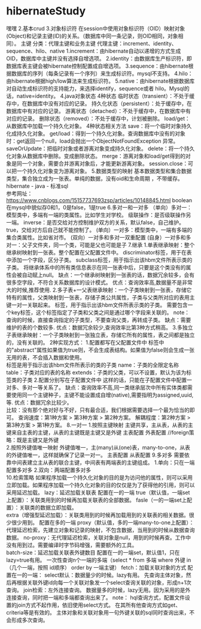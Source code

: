 # hibernateStudy
嘿嘿
    2.基本crud
    3.对象标识符
        在session中使用对象标识符（OID）映射对象(Object)和记录主键(ID)的关系。（数据库中同一条记录，则OID相同，对象相同）。
        主键
            分类：代理主键和业务主键
            代理主键：increment、identity、sequence、hilo、native
                1.increment：由hibernate自动以递增的方式生成OID，数据库中主键并没有选择自增选项。
                2.identity：由数据库生产标识符，即数据库表主键会被hibernate控制配置成自增选项。
                3.sequence：由hibernate根据数据库的序列（每条记录有一个序列）来生成标识符。mysql不支持。
                4.hilo：由hibernate根据high/low算法来生成标识符。
                5.native：由hibernate根据数据库对自动生成标识符的支持能力，来选择identify，sequence或者 hilo。Mysql的话，native=identity。
    4.java对象状态
        4种状态
            临时状态（transient）：不处于缓存中，在数据库中没有对应的记录。
            持久化状态（persistent）：处于缓存中，在数据库中有对应的记录。
            游离状态（detached）：不处于缓存中，在数据库中有对应的记录。
            删除状态（removed）：不处于缓存中，计划被删除。
            load/get：从数据库中加载一个持久化对象。
        4种状态相关方法
            save：将一个临时对象持久化成持久化对象。
            get/load：得到一个持久化对象。查询数据库中没有的对象时：get返回一个null，load会抛出一个ObjectNotFoundException 异常。
            saveOrUpdate：把临时对象或者游离对象变成持久化对象。
            delete：将一个持久化对象从数据库中删除。变成删除状态。
            merge：游离对象和load/get得到的对象是同一个对象，需要合并游离对象后，才能更新游离对象。
            session.close：可以把一个持久化对象变为游离对象。
    5.数据类型的映射
        基本数据类型和集合数据类型，集合独立成为一张表。单纯的数据，没有oid和生命周期 ，不带缓存。
        hibernate  - java - 标准sql  
        参考网址：https://www.cnblogs.com/15157737693zsp/articles/10148845.html
        boolean在mysql中貌似存0和1，0是false，1是true
    6.多对一和一对多
        （单向）多对一：模型类中，多端有一端的类属性。比如学生对学校。
         级联操作：是否级联操作另一端。
         inverse：是否交给对方控制维护双方的关系，默认false，自己维护。true，交给对方后自己就不能控制了。
         (单向）一对多：模型类中，一端有多端的集合类属性。比如省对市。
         (双向）一对多和多对一双重配置
         (自身）一对多和多对一：父子文件夹，同一个类，可能是父也可能是子
    7.继承
        1.单表继承映射：整个继承树映射到一张表。整个配置在父配置文件中。
            discriminator标签，用于在表中添加一个字段，区分子类。
            subclass标签，用于指示出该hbm文件所表示类的子类。
            将继承体系中的所有类信息表示在同一张表中后，只要是这个类没有的属性会被自动赋上null。
            缺点：一个继承树映射到一张表的话，数据冗余较多，会有很多空字段，不符合关系数据库的设计模式。
            优点：查询效率高,数据量不是非常大的时候,推荐使用.
        2.多子表+一父表继承映射：一个子类映射到一张表，存储它特有的属性，父类映射到一张表，存储子类公共属性，子类与父类所对应的表用主键一对一关联起来。
            <joined-subclass>标签，用于指示出该hbm文件所表示类的子类。
                需要包含一个key标签，这个标签指定了子类和父类之间是通过哪个字段来关联的。
            note：
                查询的时候，直接查询指定的子类型，不要查询父类，再转成子类。
            缺点：需要维护的表的个数较多.
            优点：数据冗余较少,查询效率比第3种方式稍高。
        3.多独立子表继承映射：一个子类映射到一张独立表，存储它所有的属性，表之间都是独立的，没有关联的。
            2种实现方式：
                1.配置都写在父配置文件中
                    <class>标签中的"abstract"属性如果值为true则，不会生成表结构。如果值为false则会生成一张无用的表，不会插入数据和使用。                    
                        <union-subclass>标签是用于指示出该hbm文件所表示的类的子类
                            name：子类的全限定名称
                            table：子类对应的表的名称
                            extends：子类的父类，可以不设置，默认为该为<class>标签类的子类
                2.配置分别写在子配置文件中
                    这样的话，只能在子配置文件中配置一对多、多对一等关系了。
            缺点：查询效率不高,同一类继承层次中所有实体类都需要使用同一个主键种子，主键不能设置成自增(native),需要指明为assigned,uuid,等.
            优点：数据冗余比较少。         
            比较：没有那个绝对好与不好，只有最合适，我们根据需要选择一个最为恰当的即可。
                查询速度：第1种方案 > 第3种方案 > 第2种方案。
                解耦程度：第2种方案 > 第3种方案 > 第1种方案。
    8.一对一
         1.按照主键映射
            主键共享，主从表，从表的主键来自主表的主键，从表的主键既是主键又是外键
                主表配置
                    <one-to-one name=" " class="从表类" cascade="all"></one-to-one>
                外表配置
                    <id name=" " column=" ">
                    	<generator class="foreign">	//foreign策略：既是主键又是外键	
                    		<param name="property"> </param>
                    	</generator>
                    </id>
                    <one-to-one name=" " class="主表类" constrained="true"></one-to-one>
         2.按照外键值唯一映射
            外键值唯一，主(many)从(one)表，many-to-one，从表的外键值唯一，这样就确保了记录一对一。
                主表配置
                    <many-to-one name=" " class="从表类" column="本类表的外键" cascade="all" unique="true"></many-to-one>
                从表配置
                    <one-to-one name="bus" class="Bus2" property-ref="address"></one-to-one>
                        <!-- 
                            没有外键方，property-ref：默认情况下，把被关联实体主键字段作为关联字段。有了property-ref，就可以
                            通过它指定被关联实体主键以外的字段作为关联字段。
                         -->
    9.多对多
        需要依靠中间表建立主从表的联合主键，中间表有两端表的主键组成。
        1.单向：只在一端配置多对多
        2.双向：两端配置多对多  
    10.检索策略
        如果程序加载一个持久化对象的目的是为访问他的属性，则可以采用立即加载。如果程序加载一个持久化对象的目的仅仅是为了获得他的引用，则可以采用延迟加载。
        lazy：延迟加载关联表
            配置在一的一端
                true（默认值，一端set上配置）：关联类用到的时候再加载关联表的全部数据。
                fasle（一的一端set上配置）：关联类的数据立即加载。  
                extra（增强型延迟加载）：关联类用到的时候再加载用到的关联表的相关数据。很少很少用到。
            配置在多的一端
                proxy（默认值，多的一端many-to-one上配置）：代理延迟检索，先建立对象和记录的映射，不包含数据，当用到的时候从数据查询数据。
                no-proxy：无代理延迟检索，关联对象是null，用到的时候再查。工作中没有用到过。需要编译时字节码增强，需要额外的工具。   
        batch-size：延迟加载关联表外键数目
            配置在一的一端set，默认值1，只在lazy=true有用。 
            一次性查询n个一端的多端（select * from 多端 where 外键 in （几个一端，按照 id顺序） order by 一端主键）
        fetch：加载关联对象的方式
            配置在一的一端：
            select默认：数据量少的时候。lazy有用。
                先查询主体对象，然后再根据关联外键id向每一个关联对象发一个select查询关联的对象，形成n+1次查询。
            join检索：左外连接查询。 数据量多的时候，lazy无用。因为采用的是外连接查询，同时把一端和多端都查询出来了。
                note：
                    hql查询方式，配置文件设置的join方式不起作用，依旧使用select方式。
                    在其所有他查询方式如get、criteria等是有效的。
                主体对象和关联对象用一句外键关联的sql同时查询出来，不会形成多次查询。
            
                           